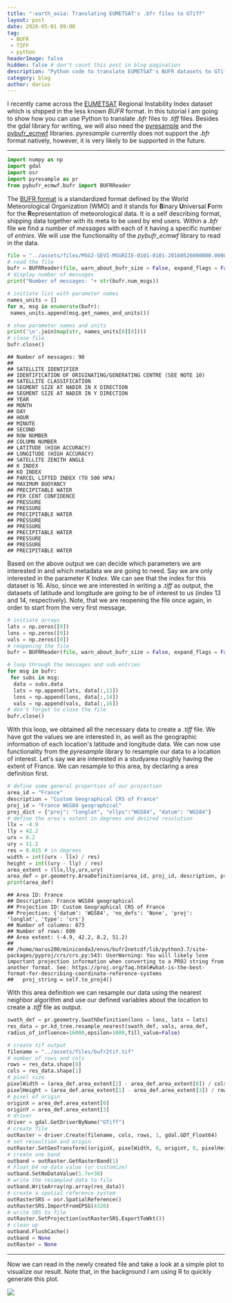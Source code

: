 ```yaml
---
title: ":earth_asia: Translating EUMETSAT's .bfr files to GTiff"
layout: post
date: 2020-05-01 09:00
tag: 
 - BUFR
 - TIFF
 - python
headerImage: false
hidden: false # don't count this post in blog pagination
description: "Python code to translate EUMETSAT's BUFR datasets to GTiffs."
category: blog
author: darius
---
```

I recently came across the [EUMETSAT](https://navigator.eumetsat.int/product/EO:EUM:DAT:MSG:RIIE)
Regional Instability Index dataset which is shipped in the less known _BUFR_ format.
In this tutorial I am going to show how you can use Python to translate
_.bfr_ files to _.tiff_ files.
Besides the gdal library for writing, we will also need the [pyresample](https://pyresample.readthedocs.io/en/latest/)
and the [pybufr_ecmwf](https://github.com/jdkloe/pybufr-ecmwf) libraries.
_pyresample_ currently does not support the _.bfr_ format natively, however, it is 
very likely to be supported in the future. 

---


```python
import numpy as np
import gdal
import osr
import pyresample as pr
from pybufr_ecmwf.bufr import BUFRReader
```

The [BUFR format](https://www.wmo.int/pages/prog/www/WDM/Guides/Guide-binary-1A.html) 
is a standardized format defined by the World Meteorological Organization (WMO)
and it stands for **B**inary **U**niversal **F**orm for the **R**epresentation of
meteorological data. It is a self describing format, shipping data together with its meta
to be used by end users. Within a _.bfr_ file we find a number of _messages_ with
each of it having a specific number of _entries_. We will use the functionality
of the _pybufr_ecmwf_ library to read in the data.


```python
file = "../assets/files/MSG2-SEVI-MSGRIIE-0101-0101-20160526000000.000000000Z-20160526000602-1403456.bfr"
# read the file
bufr = BUFRReader(file, warn_about_bufr_size = False, expand_flags = False)
# display number of messages
print("Number of messages: "+ str(bufr.num_msgs))

# initiate list with parameter names
names_units = []
for m, msg in enumerate(bufr):
 names_units.append(msg.get_names_and_units())

# show parameter names and units
print('\n'.join(map(str, names_units[0][0])))
# close file
bufr.close()
```

```
## Number of messages: 90
##
## SATELLITE IDENTIFIER
## IDENTIFICATION OF ORIGINATING/GENERATING CENTRE (SEE NOTE 10)
## SATELLITE CLASSIFICATION
## SEGMENT SIZE AT NADIR IN X DIRECTION
## SEGMENT SIZE AT NADIR IN Y DIRECTION
## YEAR
## MONTH
## DAY
## HOUR
## MINUTE
## SECOND
## ROW NUMBER
## COLUMN NUMBER
## LATITUDE (HIGH ACCURACY)
## LONGITUDE (HIGH ACCURACY)
## SATELLITE ZENITH ANGLE
## K INDEX
## KO INDEX
## PARCEL LIFTED INDEX (TO 500 HPA)
## MAXIMUM BUOYANCY
## PRECIPITABLE WATER
## PER CENT CONFIDENCE
## PRESSURE
## PRESSURE
## PRECIPITABLE WATER
## PRESSURE
## PRESSURE
## PRECIPITABLE WATER
## PRESSURE
## PRESSURE
## PRECIPITABLE WATER
```

Based on the above output we can decide which parameters we are interested in and 
which metadata we are going to need. Say we are only interested in the parameter
_K Index_. We can see that the index for this dataset is 16. Also, since
we are interested in writing a _.tiff_ as output, the datasets of latitude and 
longitude are going to be of interest to us (index 13 and 14, respectively).
Note, that we are reopening the file once again, in order to start from the very 
first message.


```python
# initiate arrays
lats = np.zeros([0])
lons = np.zeros([0])
vals = np.zeros([0])
# reopening the file
bufr = BUFRReader(file, warn_about_bufr_size = False, expand_flags = False)

# loop through the messages and sub-entries
for msg in bufr:
 for subs in msg:
  data = subs.data
  lats = np.append(lats, data[:,13])
  lons = np.append(lons, data[:,14])
  vals = np.append(vals, data[:,16])
# don't forget to close the file
bufr.close()
```

With this loop, we obtained all the necessary data to create a _.tiff_ file. We have
got the values we are interested in, as well as the geographic information of 
each location's latitude and longitude data. We can now use functionality from the
_pyresample_ library to resample our data to a location of interest. Let's say
we are interested in a studyarea roughly having the extent of France.
We can resample to this area, by declaring a area definition first.


```python
# define some general properties of our projection
area_id = "France"
description = "Custom Geographical CRS of France"
proj_id = "France WGS84 geographical"
proj_dict = {"proj": "longlat", "ellps":"WGS84", "datum": "WGS84"}
# define the area's extent in degrees and desired resolution
llx = -4.9
lly = 42.2
urx = 8.2
ury = 51.2
res = 0.015 # in degrees
width = int((urx - llx) / res)
height = int((ury - lly) / res)
area_extent = (llx,lly,urx,ury)
area_def = pr.geometry.AreaDefinition(area_id, proj_id, description, proj_dict, width, height, area_extent)
print(area_def)
```

```
## Area ID: France
## Description: France WGS84 geographical
## Projection ID: Custom Geographical CRS of France
## Projection: {'datum': 'WGS84', 'no_defs': 'None', 'proj': 'longlat', 'type': 'crs'}
## Number of columns: 873
## Number of rows: 600
## Area extent: (-4.9, 42.2, 8.2, 51.2)
## 
## /home/marus200/miniconda3/envs/bufr2netcdf/lib/python3.7/site-packages/pyproj/crs/crs.py:543: UserWarning: You will likely lose important projection information when converting to a PROJ string from another format. See: https://proj.org/faq.html#what-is-the-best-format-for-describing-coordinate-reference-systems
##   proj_string = self.to_proj4()
```

With this area definition we can resample our data using the nearest neighbor 
algorithm and use our defined variables about the location to create a _.tiff_ file 
as output.


```python
swath_def = pr.geometry.SwathDefinition(lons = lons, lats = lats)
res_data = pr.kd_tree.resample_nearest(swath_def, vals, area_def,
radius_of_influence=16000,epsilon=1000,fill_value=False)

# create tif output
filename = "../assets/files/bufr2tif.tif"
# number of rows and cols
rows = res_data.shape[0]
cols = res_data.shape[1]
# pixel size
pixelWidth = (area_def.area_extent[2] - area_def.area_extent[0]) / cols
pixelHeight = (area_def.area_extent[1] - area_def.area_extent[3]) / rows
# pixel of origin
originX = area_def.area_extent[0]
originY = area_def.area_extent[3]
# driver
driver = gdal.GetDriverByName("GTiff")
# create file 
outRaster = driver.Create(filename, cols, rows, 1, gdal.GDT_Float64)
# set resoultion and origin
outRaster.SetGeoTransform((originX, pixelWidth, 0, originY, 0, pixelHeight))
# create one band
outband = outRaster.GetRasterBand(1)
# Float_64 no data value (or customize)
outband.SetNoDataValue(1.7e+38)
# write the resampled data to file
outband.WriteArray(np.array(res_data))
# create a spatial reference system
outRasterSRS = osr.SpatialReference()
outRasterSRS.ImportFromEPSG(4326)
# write SRS to file
outRaster.SetProjection(outRasterSRS.ExportToWkt())
# clean up
outband.FlushCache()
outband = None
outRaster = None
```

---

Now we can read in the newly created file and take a look at a simple plot
to visualize our result. Note that, in the background I am using R to quickly generate
this plot.

![]({{site_url}}/assets/blog_images/2020-05-10-bufr2tif_files/figure-html/plot-1.png)<!-- -->


